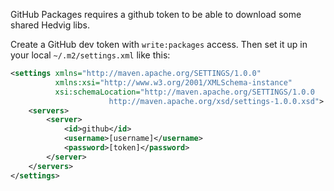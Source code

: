 GitHub Packages requires a github token to be able to download
some shared Hedvig libs.

Create a GitHub dev token with `write:packages` access. Then set it up in
your local `~/.m2/settings.xml` like this:
```xml
<settings xmlns="http://maven.apache.org/SETTINGS/1.0.0"
          xmlns:xsi="http://www.w3.org/2001/XMLSchema-instance"
          xsi:schemaLocation="http://maven.apache.org/SETTINGS/1.0.0
                      http://maven.apache.org/xsd/settings-1.0.0.xsd">
    <servers>
        <server>
            <id>github</id>
            <username>[username]</username>
            <password>[token]</password>
        </server>
    </servers>
</settings>
```
